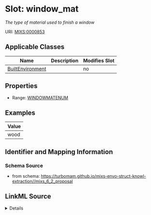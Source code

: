# Slot: window_mat


_The type of material used to finish a window_



URI: [MIXS:0000853](https://w3id.org/mixs/0000853)



<!-- no inheritance hierarchy -->




## Applicable Classes

| Name | Description | Modifies Slot |
| --- | --- | --- |
[BuiltEnvironment](BuiltEnvironment.md) |  |  no  |







## Properties

* Range: [WINDOWMATENUM](WINDOWMATENUM.md)






## Examples

| Value |
| --- |
| wood |

## Identifier and Mapping Information







### Schema Source


* from schema: https://turbomam.github.io/mixs-envo-struct-knowl-extraction//mixs_6_2_proposal




## LinkML Source

<details>
```yaml
name: window_mat
description: The type of material used to finish a window
title: window material
notes:
- material
- window
examples:
- value: wood
from_schema: https://turbomam.github.io/mixs-envo-struct-knowl-extraction//mixs_6_2_proposal
rank: 1000
slot_uri: MIXS:0000853
multivalued: false
alias: window_mat
domain_of:
- BuiltEnvironment
range: WINDOW_MAT_ENUM
required: false
recommended: false

```
</details>